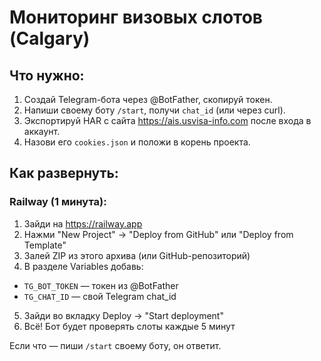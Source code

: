 
# Мониторинг визовых слотов (Calgary)

## Что нужно:

1. Создай Telegram-бота через @BotFather, скопируй токен.
2. Напиши своему боту `/start`, получи `chat_id` (или через curl).
3. Экспортируй HAR с сайта https://ais.usvisa-info.com после входа в аккаунт.
4. Назови его `cookies.json` и положи в корень проекта.

## Как развернуть:

### Railway (1 минута):

1. Зайди на https://railway.app
2. Нажми "New Project" → "Deploy from GitHub" или "Deploy from Template"
3. Залей ZIP из этого архива (или GitHub-репозиторий)
4. В разделе Variables добавь:

- `TG_BOT_TOKEN` — токен из @BotFather
- `TG_CHAT_ID` — свой Telegram chat_id

5. Зайди во вкладку Deploy → "Start deployment"
6. Всё! Бот будет проверять слоты каждые 5 минут

Если что — пиши `/start` своему боту, он ответит.
